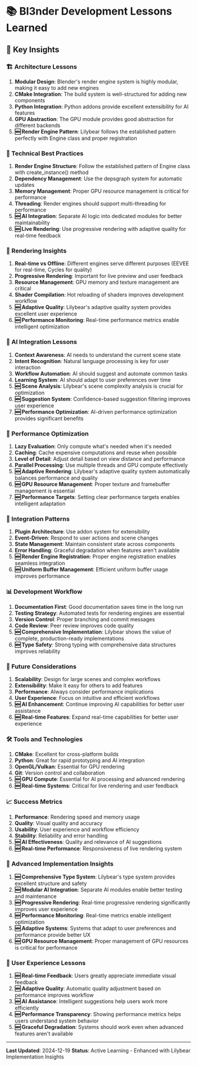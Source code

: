# 📚 Bl3nder Development Lessons Learned

## 🎯 Key Insights

### 🏗️ Architecture Lessons
1. **Modular Design**: Blender's render engine system is highly modular, making it easy to add new engines
2. **CMake Integration**: The build system is well-structured for adding new components
3. **Python Integration**: Python addons provide excellent extensibility for AI features
4. **GPU Abstraction**: The GPU module provides good abstraction for different backends
5. **🆕 Render Engine Pattern**: Lilybear follows the established pattern perfectly with Engine class and proper registration

### 🔧 Technical Best Practices
1. **Render Engine Structure**: Follow the established pattern of Engine class with create_instance() method
2. **Dependency Management**: Use the depsgraph system for automatic updates
3. **Memory Management**: Proper GPU resource management is critical for performance
4. **Threading**: Render engines should support multi-threading for performance
5. **🆕 AI Integration**: Separate AI logic into dedicated modules for better maintainability
6. **🆕 Live Rendering**: Use progressive rendering with adaptive quality for real-time feedback

### 🎨 Rendering Insights
1. **Real-time vs Offline**: Different engines serve different purposes (EEVEE for real-time, Cycles for quality)
2. **Progressive Rendering**: Important for live preview and user feedback
3. **Resource Management**: GPU memory and texture management are critical
4. **Shader Compilation**: Hot reloading of shaders improves development workflow
5. **🆕 Adaptive Quality**: Lilybear's adaptive quality system provides excellent user experience
6. **🆕 Performance Monitoring**: Real-time performance metrics enable intelligent optimization

### 🤖 AI Integration Lessons
1. **Context Awareness**: AI needs to understand the current scene state
2. **Intent Recognition**: Natural language processing is key for user interaction
3. **Workflow Automation**: AI should suggest and automate common tasks
4. **Learning System**: AI should adapt to user preferences over time
5. **🆕 Scene Analysis**: Lilybear's scene complexity analysis is crucial for optimization
6. **🆕 Suggestion System**: Confidence-based suggestion filtering improves user experience
7. **🆕 Performance Optimization**: AI-driven performance optimization provides significant benefits

### 🚀 Performance Optimization
1. **Lazy Evaluation**: Only compute what's needed when it's needed
2. **Caching**: Cache expensive computations and reuse when possible
3. **Level of Detail**: Adjust detail based on view distance and performance
4. **Parallel Processing**: Use multiple threads and GPU compute effectively
5. **🆕 Adaptive Rendering**: Lilybear's adaptive quality system automatically balances performance and quality
6. **🆕 GPU Resource Management**: Proper texture and framebuffer management is essential
7. **🆕 Performance Targets**: Setting clear performance targets enables intelligent adaptation

### 🔄 Integration Patterns
1. **Plugin Architecture**: Use addon system for extensibility
2. **Event-Driven**: Respond to user actions and scene changes
3. **State Management**: Maintain consistent state across components
4. **Error Handling**: Graceful degradation when features aren't available
5. **🆕 Render Engine Registration**: Proper engine registration enables seamless integration
6. **🆕 Uniform Buffer Management**: Efficient uniform buffer usage improves performance

### 📊 Development Workflow
1. **Documentation First**: Good documentation saves time in the long run
2. **Testing Strategy**: Automated tests for rendering engines are essential
3. **Version Control**: Proper branching and commit messages
4. **Code Review**: Peer review improves code quality
5. **🆕 Comprehensive Implementation**: Lilybear shows the value of complete, production-ready implementations
6. **🆕 Type Safety**: Strong typing with comprehensive data structures improves reliability

### 🎯 Future Considerations
1. **Scalability**: Design for large scenes and complex workflows
2. **Extensibility**: Make it easy for others to add features
3. **Performance**: Always consider performance implications
4. **User Experience**: Focus on intuitive and efficient workflows
5. **🆕 AI Enhancement**: Continue improving AI capabilities for better user assistance
6. **🆕 Real-time Features**: Expand real-time capabilities for better user experience

### 🛠️ Tools and Technologies
1. **CMake**: Excellent for cross-platform builds
2. **Python**: Great for rapid prototyping and AI integration
3. **OpenGL/Vulkan**: Essential for GPU rendering
4. **Git**: Version control and collaboration
5. **🆕 GPU Compute**: Essential for AI processing and advanced rendering
6. **🆕 Real-time Systems**: Critical for live rendering and user feedback

### 📈 Success Metrics
1. **Performance**: Rendering speed and memory usage
2. **Quality**: Visual quality and accuracy
3. **Usability**: User experience and workflow efficiency
4. **Stability**: Reliability and error handling
5. **🆕 AI Effectiveness**: Quality and relevance of AI suggestions
6. **🆕 Real-time Performance**: Responsiveness of live rendering system

### 🚀 Advanced Implementation Insights
1. **🆕 Comprehensive Type System**: Lilybear's type system provides excellent structure and safety
2. **🆕 Modular AI Integration**: Separate AI modules enable better testing and maintenance
3. **🆕 Progressive Rendering**: Real-time progressive rendering significantly improves user experience
4. **🆕 Performance Monitoring**: Real-time metrics enable intelligent optimization
5. **🆕 Adaptive Systems**: Systems that adapt to user preferences and performance provide better UX
6. **🆕 GPU Resource Management**: Proper management of GPU resources is critical for performance

### 🎨 User Experience Lessons
1. **🆕 Real-time Feedback**: Users greatly appreciate immediate visual feedback
2. **🆕 Adaptive Quality**: Automatic quality adjustment based on performance improves workflow
3. **🆕 AI Assistance**: Intelligent suggestions help users work more efficiently
4. **🆕 Performance Transparency**: Showing performance metrics helps users understand system behavior
5. **🆕 Graceful Degradation**: Systems should work even when advanced features aren't available

---
**Last Updated**: 2024-12-19
**Status**: Active Learning - Enhanced with Lilybear Implementation Insights 